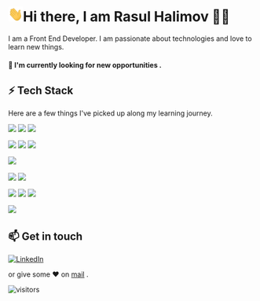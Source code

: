 # <img src="https://raw.githubusercontent.com/ABSphreak/ABSphreak/master/gifs/Hi.gif" width="30px" height="30px">Hi there, I am Rasul Halimov 👨‍💻

I am a Front End Developer. I am passionate about technologies and love to learn new things.

#### 🔭 I'm currently looking for new opportunities .


## ⚡ Tech Stack

Here are a few things I've picked up along my learning journey.


  <img src="https://img.shields.io/badge/JavaScript-F7DF1E?style=for-the-badge&logo=javascript&logoColor=black"> <img src="https://img.shields.io/badge/TypeScript-007ACC?style=for-the-badge&logo=typescript&logoColor=white" > <img src="https://img.shields.io/badge/-Python-000?style=for-the-badge&logo=python">
  

 <img src="https://img.shields.io/badge/Express.js-404D59?style=for-the-badge" > <img src="https://img.shields.io/badge/Node.js-43853D?style=for-the-badge&logo=node.js&logoColor=white" > <img src="https://img.shields.io/badge/-VueJS-35495e?style=for-the-badge&logo=vue.js" >
  

<img src="https://img.shields.io/badge/MongoDB-4EA94B?style=for-the-badge&logo=mongodb&logoColor=white" >

 <img src="https://img.shields.io/badge/git%20-%23F05033.svg?&style=for-the-badge&logo=git&logoColor=white">  <img src="https://img.shields.io/badge/github%20-%23121011.svg?&style=for-the-badge&logo=github&logoColor=white"> 
 
 <img src="https://img.shields.io/badge/HTML5-E34F26?style=for-the-badge&logo=html5&logoColor=white"> <img src="https://img.shields.io/badge/CSS-239120?&style=for-the-badge&logo=css3&logoColor=white"> <img src="https://img.shields.io/badge/-sass-222?style=for-the-badge&logo=sass">
 
 
 <img src="https://img.shields.io/badge/docker%20-%230db7ed.svg?&style=for-the-badge&logo=docker&logoColor=white" >
 
## 📫 Get in touch
[![LinkedIn](https://img.shields.io/badge/Telegram-404D59?style=for-the-badge&logo=telegram)](https://t.me/rasool404)


 or give some ♥ on [mail](mailto:rasuljonhalimov47@gmail.com) .



![visitors](https://visitor-badge.glitch.me/badge?page_id=rasool404/rasool404)

